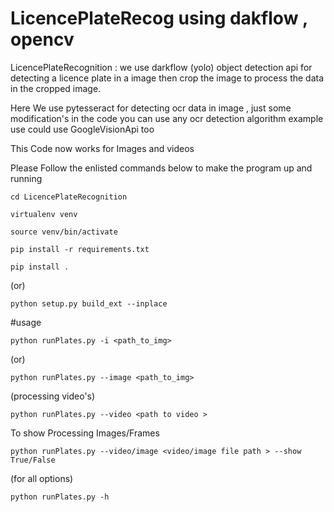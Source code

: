 # LicencePlateRecog using dakflow , opencv 


LicencePlateRecognition : we use darkflow (yolo) object detection api for detecting a licence plate in a image then crop the image to process the data in the cropped image.

Here We use pytesseract for detecting ocr data in image , just some modification's in the code you  can use any ocr detection algorithm example use could use GoogleVisionApi too

This Code now works for Images and videos 

Please Follow the enlisted commands below to make the program up and running 

``` 
cd LicencePlateRecognition
```


``` 
virtualenv venv
```
``` 
source venv/bin/activate
```
```
pip install -r requirements.txt
```

``` 
pip install . 
```
(or)
```
python setup.py build_ext --inplace
```

#usage

```
python runPlates.py -i <path_to_img>
```
(or)

```
python runPlates.py --image <path_to_img>
```
(processing video's)
```
python runPlates.py --video <path to video >
```


To show Processing Images/Frames

```
python runPlates.py --video/image <video/image file path > --show True/False

```

(for all options)

```
python runPlates.py -h 
```

